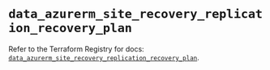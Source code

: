 # `data_azurerm_site_recovery_replication_recovery_plan`

Refer to the Terraform Registry for docs: [`data_azurerm_site_recovery_replication_recovery_plan`](https://registry.terraform.io/providers/hashicorp/azurerm/4.10.0/docs/data-sources/site_recovery_replication_recovery_plan).
